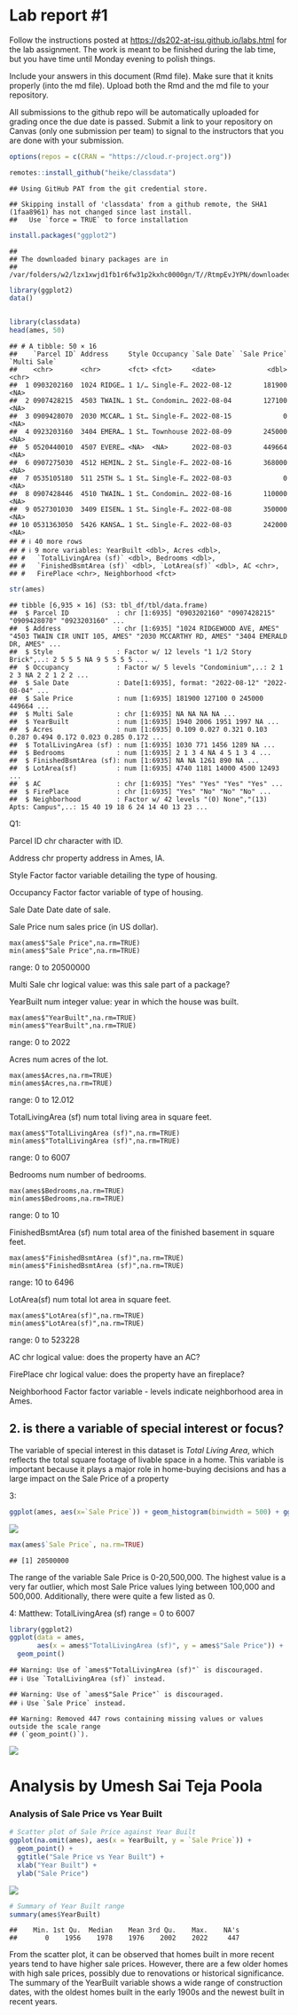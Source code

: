 
<!-- README.md is generated from README.Rmd. Please edit the README.Rmd file -->

# Lab report \#1

Follow the instructions posted at
<https://ds202-at-isu.github.io/labs.html> for the lab assignment. The
work is meant to be finished during the lab time, but you have time
until Monday evening to polish things.

Include your answers in this document (Rmd file). Make sure that it
knits properly (into the md file). Upload both the Rmd and the md file
to your repository.

All submissions to the github repo will be automatically uploaded for
grading once the due date is passed. Submit a link to your repository on
Canvas (only one submission per team) to signal to the instructors that
you are done with your submission.

``` r
options(repos = c(CRAN = "https://cloud.r-project.org"))

remotes::install_github("heike/classdata")
```

    ## Using GitHub PAT from the git credential store.

    ## Skipping install of 'classdata' from a github remote, the SHA1 (1faa8961) has not changed since last install.
    ##   Use `force = TRUE` to force installation

``` r
install.packages("ggplot2")
```

    ## 
    ## The downloaded binary packages are in
    ##  /var/folders/w2/lzx1xwjd1fb1r6fw31p2kxhc0000gn/T//RtmpEvJYPN/downloaded_packages

``` r
library(ggplot2)
data()


library(classdata)
head(ames, 50)
```

    ## # A tibble: 50 × 16
    ##    `Parcel ID` Address     Style Occupancy `Sale Date` `Sale Price` `Multi Sale`
    ##    <chr>       <chr>       <fct> <fct>     <date>             <dbl> <chr>       
    ##  1 0903202160  1024 RIDGE… 1 1/… Single-F… 2022-08-12        181900 <NA>        
    ##  2 0907428215  4503 TWAIN… 1 St… Condomin… 2022-08-04        127100 <NA>        
    ##  3 0909428070  2030 MCCAR… 1 St… Single-F… 2022-08-15             0 <NA>        
    ##  4 0923203160  3404 EMERA… 1 St… Townhouse 2022-08-09        245000 <NA>        
    ##  5 0520440010  4507 EVERE… <NA>  <NA>      2022-08-03        449664 <NA>        
    ##  6 0907275030  4512 HEMIN… 2 St… Single-F… 2022-08-16        368000 <NA>        
    ##  7 0535105180  511 25TH S… 1 St… Single-F… 2022-08-03             0 <NA>        
    ##  8 0907428446  4510 TWAIN… 1 St… Condomin… 2022-08-16        110000 <NA>        
    ##  9 0527301030  3409 EISEN… 1 St… Single-F… 2022-08-08        350000 <NA>        
    ## 10 0531363050  5426 KANSA… 1 St… Single-F… 2022-08-03        242000 <NA>        
    ## # ℹ 40 more rows
    ## # ℹ 9 more variables: YearBuilt <dbl>, Acres <dbl>,
    ## #   `TotalLivingArea (sf)` <dbl>, Bedrooms <dbl>,
    ## #   `FinishedBsmtArea (sf)` <dbl>, `LotArea(sf)` <dbl>, AC <chr>,
    ## #   FirePlace <chr>, Neighborhood <fct>

``` r
str(ames)
```

    ## tibble [6,935 × 16] (S3: tbl_df/tbl/data.frame)
    ##  $ Parcel ID            : chr [1:6935] "0903202160" "0907428215" "0909428070" "0923203160" ...
    ##  $ Address              : chr [1:6935] "1024 RIDGEWOOD AVE, AMES" "4503 TWAIN CIR UNIT 105, AMES" "2030 MCCARTHY RD, AMES" "3404 EMERALD DR, AMES" ...
    ##  $ Style                : Factor w/ 12 levels "1 1/2 Story Brick",..: 2 5 5 5 NA 9 5 5 5 5 ...
    ##  $ Occupancy            : Factor w/ 5 levels "Condominium",..: 2 1 2 3 NA 2 2 1 2 2 ...
    ##  $ Sale Date            : Date[1:6935], format: "2022-08-12" "2022-08-04" ...
    ##  $ Sale Price           : num [1:6935] 181900 127100 0 245000 449664 ...
    ##  $ Multi Sale           : chr [1:6935] NA NA NA NA ...
    ##  $ YearBuilt            : num [1:6935] 1940 2006 1951 1997 NA ...
    ##  $ Acres                : num [1:6935] 0.109 0.027 0.321 0.103 0.287 0.494 0.172 0.023 0.285 0.172 ...
    ##  $ TotalLivingArea (sf) : num [1:6935] 1030 771 1456 1289 NA ...
    ##  $ Bedrooms             : num [1:6935] 2 1 3 4 NA 4 5 1 3 4 ...
    ##  $ FinishedBsmtArea (sf): num [1:6935] NA NA 1261 890 NA ...
    ##  $ LotArea(sf)          : num [1:6935] 4740 1181 14000 4500 12493 ...
    ##  $ AC                   : chr [1:6935] "Yes" "Yes" "Yes" "Yes" ...
    ##  $ FirePlace            : chr [1:6935] "Yes" "No" "No" "No" ...
    ##  $ Neighborhood         : Factor w/ 42 levels "(0) None","(13) Apts: Campus",..: 15 40 19 18 6 24 14 40 13 23 ...

Q1:

Parcel ID chr character with ID.

Address chr property address in Ames, IA.

Style Factor factor variable detailing the type of housing.

Occupancy Factor factor variable of type of housing.

Sale Date Date date of sale.

Sale Price num sales price (in US dollar).

```
max(ames$"Sale Price",na.rm=TRUE)
min(ames$"Sale Price",na.rm=TRUE)
```

range: 0 to 20500000

Multi Sale chr logical value: was this sale part of a package?

YearBuilt num integer value: year in which the house was built.

```
max(ames$"YearBuilt",na.rm=TRUE)
min(ames$"YearBuilt",na.rm=TRUE)
```

range: 0 to 2022

Acres num acres of the lot.

```
max(ames$Acres,na.rm=TRUE)
min(ames$Acres,na.rm=TRUE)
```

range: 0 to 12.012

TotalLivingArea (sf) num total living area in square feet.

```
max(ames$"TotalLivingArea (sf)",na.rm=TRUE)
min(ames$"TotalLivingArea (sf)",na.rm=TRUE)
```

range: 0 to 6007

Bedrooms num number of bedrooms.

```
max(ames$Bedrooms,na.rm=TRUE)
min(ames$Bedrooms,na.rm=TRUE)
```

range: 0 to 10

FinishedBsmtArea (sf) num total area of the finished basement in square
feet.

```
max(ames$"FinishedBsmtArea (sf)",na.rm=TRUE)
min(ames$"FinishedBsmtArea (sf)",na.rm=TRUE)
```

range: 10 to 6496

LotArea(sf) num total lot area in square feet.

```
max(ames$"LotArea(sf)",na.rm=TRUE)
min(ames$"LotArea(sf)",na.rm=TRUE)
```

range: 0 to 523228

AC chr logical value: does the property have an AC?

FirePlace chr logical value: does the property have an fireplace?

Neighborhood Factor factor variable - levels indicate neighborhood area
in Ames.

## 2. is there a variable of special interest or focus?

The variable of special interest in this dataset is *Total Living Area*,
which reflects the total square footage of livable space in a home. This
variable is important because it plays a major role in home-buying
decisions and has a large impact on the Sale Price of a property

3:

``` r
ggplot(ames, aes(x=`Sale Price`)) + geom_histogram(binwidth = 500) + ggtitle("binwidth - 500")
```

![](README_files/figure-gfm/unnamed-chunk-2-1.png)<!-- -->

``` r
max(ames$`Sale Price`, na.rm=TRUE)
```

    ## [1] 20500000

The range of the variable Sale Price is 0-20,500,000. The highest value
is a very far outlier, which most Sale Price values lying between
100,000 and 500,000. Additionally, there were quite a few listed as 0.

4: Matthew: TotalLivingArea (sf) range = 0 to 6007

``` r
library(ggplot2)
ggplot(data = ames, 
       aes(x = ames$"TotalLivingArea (sf)", y = ames$"Sale Price")) +
  geom_point()
```

    ## Warning: Use of `ames$"TotalLivingArea (sf)"` is discouraged.
    ## ℹ Use `TotalLivingArea (sf)` instead.

    ## Warning: Use of `ames$"Sale Price"` is discouraged.
    ## ℹ Use `Sale Price` instead.

    ## Warning: Removed 447 rows containing missing values or values outside the scale range
    ## (`geom_point()`).

![](README_files/figure-gfm/setup_1-1.png)<!-- -->

# Analysis by Umesh Sai Teja Poola

### Analysis of Sale Price vs Year Built

``` r
# Scatter plot of Sale Price against Year Built
ggplot(na.omit(ames), aes(x = YearBuilt, y = `Sale Price`)) +
  geom_point() +
  ggtitle("Sale Price vs Year Built") +
  xlab("Year Built") +
  ylab("Sale Price")
```

![](README_files/figure-gfm/year_built_analysis-1.png)<!-- -->

``` r
# Summary of Year Built range
summary(ames$YearBuilt)
```

    ##    Min. 1st Qu.  Median    Mean 3rd Qu.    Max.    NA's 
    ##       0    1956    1978    1976    2002    2022     447

From the scatter plot, it can be observed that homes built in more
recent years tend to have higher sale prices. However, there are a few
older homes with high sale prices, possibly due to renovations or
historical significance. The summary of the YearBuilt variable shows a
wide range of construction dates, with the oldest homes built in the
early 1900s and the newest built in recent years.
